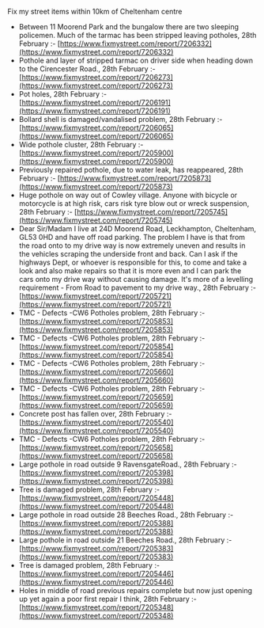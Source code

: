 Fix my street items within 10km of Cheltenham centre

<!-- fix_marker starts -->

- Between 11 Moorend Park and the bungalow there are two sleeping policemen. Much of the tarmac has been stripped leaving potholes, 28th February :- [https://www.fixmystreet.com/report/7206332](https://www.fixmystreet.com/report/7206332)
- Pothole and layer of stripped tarmac on driver side when heading down to the Cirencester Road., 28th February :- [https://www.fixmystreet.com/report/7206273](https://www.fixmystreet.com/report/7206273)
- Pot holes, 28th February :- [https://www.fixmystreet.com/report/7206191](https://www.fixmystreet.com/report/7206191)
- Bollard shell is damaged/vandalised problem, 28th February :- [https://www.fixmystreet.com/report/7206065](https://www.fixmystreet.com/report/7206065)
- Wide pothole cluster, 28th February :- [https://www.fixmystreet.com/report/7205900](https://www.fixmystreet.com/report/7205900)
- Previously repaired pothole, due to water leak, has reappeared, 28th February :- [https://www.fixmystreet.com/report/7205873](https://www.fixmystreet.com/report/7205873)
- Huge pothole on way out of Cowley village. Anyone with bicycle or motorcycle is at high risk, cars risk tyre blow out or wreck suspension, 28th February :- [https://www.fixmystreet.com/report/7205745](https://www.fixmystreet.com/report/7205745)
- Dear Sir/Madam I live at 24D Moorend Road, Leckhampton, Cheltenham, GL53 0HD and have off road parking. The problem I have is that from the road onto to my drive way is now extremely uneven and results in the vehicles scraping the underside front and back. Can I ask if the highways Dept, or whoever is responsible for this, to come and take a look and also make repairs so that it is more even and I can park the cars onto my drive way without causing damage. It's more of a levelling requirement - From Road to pavement to my drive way., 28th February :- [https://www.fixmystreet.com/report/7205721](https://www.fixmystreet.com/report/7205721)
- TMC - Defects -CW6 Potholes  problem, 28th February :- [https://www.fixmystreet.com/report/7205853](https://www.fixmystreet.com/report/7205853)
- TMC - Defects -CW6 Potholes  problem, 28th February :- [https://www.fixmystreet.com/report/7205854](https://www.fixmystreet.com/report/7205854)
- TMC - Defects -CW6 Potholes  problem, 28th February :- [https://www.fixmystreet.com/report/7205660](https://www.fixmystreet.com/report/7205660)
- TMC - Defects -CW6 Potholes  problem, 28th February :- [https://www.fixmystreet.com/report/7205659](https://www.fixmystreet.com/report/7205659)
- Concrete post has fallen over, 28th February :- [https://www.fixmystreet.com/report/7205540](https://www.fixmystreet.com/report/7205540)
- TMC - Defects -CW6 Potholes  problem, 28th February :- [https://www.fixmystreet.com/report/7205658](https://www.fixmystreet.com/report/7205658)
- Large pothole in road outside 9 RavensgateRoad., 28th February :- [https://www.fixmystreet.com/report/7205398](https://www.fixmystreet.com/report/7205398)
- Tree is damaged problem, 28th February :- [https://www.fixmystreet.com/report/7205448](https://www.fixmystreet.com/report/7205448)
- Large pothole in road outside 28 Beeches Road., 28th February :- [https://www.fixmystreet.com/report/7205388](https://www.fixmystreet.com/report/7205388)
- Large pothole in road outside 21 Beeches Road., 28th February :- [https://www.fixmystreet.com/report/7205383](https://www.fixmystreet.com/report/7205383)
- Tree is damaged problem, 28th February :- [https://www.fixmystreet.com/report/7205446](https://www.fixmystreet.com/report/7205446)
- Holes in middle of road previous repairs complete but now just opening up yet again a poor first repair I think, 28th February :- [https://www.fixmystreet.com/report/7205348](https://www.fixmystreet.com/report/7205348)

<!-- fix_marker ends -->